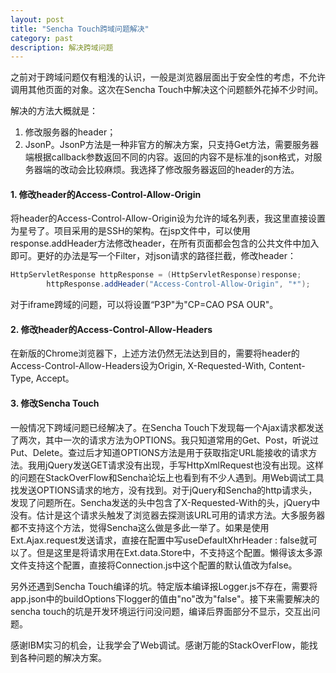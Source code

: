 ```yaml
---
layout: post
title: "Sencha Touch跨域问题解决"
category: past
description: 解决跨域问题
---
```

之前对于跨域问题仅有粗浅的认识，一般是浏览器层面出于安全性的考虑，不允许调用其他页面的对象。这次在Sencha Touch中解决这个问题额外花掉不少时间。

解决的方法大概就是：

1. 修改服务器的header；
2. JsonP。JsonP方法是一种非官方的解决方案，只支持Get方法，需要服务器端根据callback参数返回不同的内容。返回的内容不是标准的json&#26684;式，对服务器端的改动会比较麻烦。我选择了修改服务器返回的header的方法。

#### 1. 修改header的Access-Control-Allow-Origin
将header的Access-Control-Allow-Origin设为允许的域名列表，我这里直接设置为星号了。项目采用的是SSH的架构。在jsp文件中，可以使用response.addHeader方法修改header，在所有页面都会包含的公共文件中加入即可。更好的办法是写一个Filter，对json请求的路径拦截，修改header：

```java
HttpServletResponse httpResponse = (HttpServletResponse)response;
		httpResponse.addHeader("Access-Control-Allow-Origin", "*");
```

对于iframe跨域的问题，可以将设置“P3P"为"CP=CAO PSA OUR"。

#### 2. 修改header的Access-Control-Allow-Headers
在新版的Chrome浏览器下，上述方法仍然无法达到目的，需要将header的Access-Control-Allow-Headers设为Origin, X-Requested-With, Content-Type, Accept。

#### 3. 修改Sencha Touch

一般情况下跨域问题已经解决了。在Sencha Touch下发现每一个Ajax请求都发送了两次，其中一次的请求方法为OPTIONS。我只知道常用的Get、Post，听说过Put、Delete。查过后才知道OPTIONS方法是用于获取指定URL能接收的请求方法。我用jQuery发送GET请求没有出现，手写HttpXmlRequest也没有出现。这样的问题在StackOverFlow和Sencha论坛上也看到有不少人遇到。用Web调试工具找发送OPTIONS请求的地方，没有找到。对于jQuery和Sencha的http请求头，发现了问题所在。Sencha发送的头中包含了X-Requested-With的头，jQuery中没有。估计是这个请求头触发了浏览器去探测该URL可用的请求方法。大多服务器都不支持这个方法，觉得Sencha这么做是多此一举了。如果是使用Ext.Ajax.request发送请求，直接在配置中写useDefaultXhrHeader
 : false就可以了。但是这里是将请求用在Ext.data.Store中，不支持这个配置。懒得该太多源文件支持这个配置，直接将Connection.js中这个配置的默认&#20540;改为false。

另外还遇到Sencha Touch编译的坑。特定版本编译报Logger.js不存在，需要将app.json中的buildOptions下logger的&#20540;由"no"改为"false"。接下来需要解决的sencha touch的坑是开发环境运行问没问题，编译后界面部分不显示，交互出问题。

感谢IBM实习的机会，让我学会了Web调试。感谢万能的StackOverFlow，能找到各种问题的解决方案。

